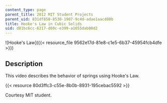 ```yaml
---
content_type: page
parent_title: 2012 MIT Student Projects
parent_uid: 831df858-8530-1907-9c4d-adae1aacd80b
title: Hooke's Law in Cubic Solids
uid: d81bc6cc-6217-d69c-e399-a1655dab00d2
---
```


![Hooke's Law]({{< resource_file 9562e17d-81e8-c1e5-6b37-45954fcb4dfe >}})

Description
-----------

This video describes the behavior of springs using Hooke's Law.

{{< resource 80d3ffc3-c55e-8b0b-8931-195cebac5592 >}}

Courtesy MIT student.